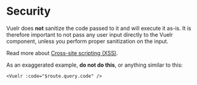 # Security

Vuelr does **not** sanitize the code passed to it and will execute it as-is. It is therefore important to not pass any user input directly to the Vuelr component, unless you perform proper sanitization on the input.

Read more about [Cross-site scripting (XSS)](https://en.wikipedia.org/wiki/Cross-site_scripting).

As an exaggerated example, **do not do this**, or anything similar to this:

```vue
<Vuelr :code="$route.query.code" />
```
